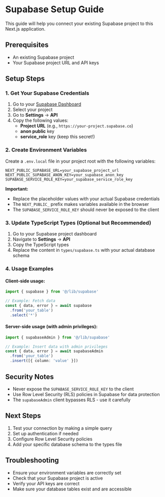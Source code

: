 # Supabase Setup Guide

This guide will help you connect your existing Supabase project to this Next.js application.

## Prerequisites

- An existing Supabase project
- Your Supabase project URL and API keys

## Setup Steps

### 1. Get Your Supabase Credentials

1. Go to your [Supabase Dashboard](https://supabase.com/dashboard)
2. Select your project
3. Go to **Settings** → **API**
4. Copy the following values:
   - **Project URL** (e.g., `https://your-project.supabase.co`)
   - **anon public** key
   - **service_role** key (keep this secret!)

### 2. Create Environment Variables

Create a `.env.local` file in your project root with the following variables:

```env
NEXT_PUBLIC_SUPABASE_URL=your_supabase_project_url
NEXT_PUBLIC_SUPABASE_ANON_KEY=your_supabase_anon_key
SUPABASE_SERVICE_ROLE_KEY=your_supabase_service_role_key
```

**Important:** 
- Replace the placeholder values with your actual Supabase credentials
- The `NEXT_PUBLIC_` prefix makes variables available in the browser
- The `SUPABASE_SERVICE_ROLE_KEY` should never be exposed to the client

### 3. Update TypeScript Types (Optional but Recommended)

1. Go to your Supabase project dashboard
2. Navigate to **Settings** → **API**
3. Copy the TypeScript types
4. Replace the content in `types/supabase.ts` with your actual database schema

### 4. Usage Examples

#### Client-side usage:
```typescript
import { supabase } from '@/lib/supabase'

// Example: Fetch data
const { data, error } = await supabase
  .from('your_table')
  .select('*')
```

#### Server-side usage (with admin privileges):
```typescript
import { supabaseAdmin } from '@/lib/supabase'

// Example: Insert data with admin privileges
const { data, error } = await supabaseAdmin
  .from('your_table')
  .insert([{ column: 'value' }])
```

## Security Notes

- Never expose the `SUPABASE_SERVICE_ROLE_KEY` to the client
- Use Row Level Security (RLS) policies in Supabase for data protection
- The `supabaseAdmin` client bypasses RLS - use it carefully

## Next Steps

1. Test your connection by making a simple query
2. Set up authentication if needed
3. Configure Row Level Security policies
4. Add your specific database schema to the types file

## Troubleshooting

- Ensure your environment variables are correctly set
- Check that your Supabase project is active
- Verify your API keys are correct
- Make sure your database tables exist and are accessible 